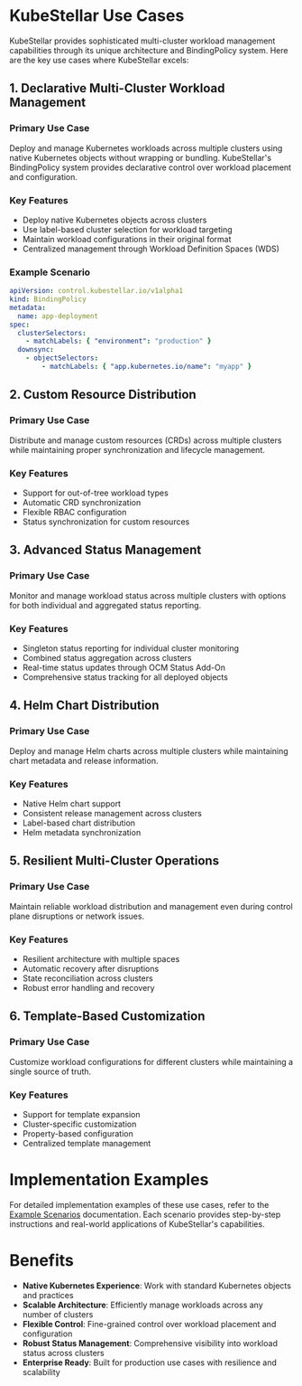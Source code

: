# KubeStellar Use Cases

KubeStellar provides sophisticated multi-cluster workload management capabilities through its unique architecture and BindingPolicy system. Here are the key use cases where KubeStellar excels:

## 1. Declarative Multi-Cluster Workload Management

### Primary Use Case

Deploy and manage Kubernetes workloads across multiple clusters using native Kubernetes objects without wrapping or bundling. KubeStellar's BindingPolicy system provides declarative control over workload placement and configuration.

### Key Features

- Deploy native Kubernetes objects across clusters
- Use label-based cluster selection for workload targeting
- Maintain workload configurations in their original format
- Centralized management through Workload Definition Spaces (WDS)

### Example Scenario

```yaml
apiVersion: control.kubestellar.io/v1alpha1
kind: BindingPolicy
metadata:
  name: app-deployment
spec:
  clusterSelectors:
    - matchLabels: { "environment": "production" }
  downsync:
    - objectSelectors:
        - matchLabels: { "app.kubernetes.io/name": "myapp" }
```

## 2. Custom Resource Distribution

### Primary Use Case

Distribute and manage custom resources (CRDs) across multiple clusters while maintaining proper synchronization and lifecycle management.

### Key Features

- Support for out-of-tree workload types
- Automatic CRD synchronization
- Flexible RBAC configuration
- Status synchronization for custom resources

## 3. Advanced Status Management

### Primary Use Case

Monitor and manage workload status across multiple clusters with options for both individual and aggregated status reporting.

### Key Features

- Singleton status reporting for individual cluster monitoring
- Combined status aggregation across clusters
- Real-time status updates through OCM Status Add-On
- Comprehensive status tracking for all deployed objects

## 4. Helm Chart Distribution

### Primary Use Case

Deploy and manage Helm charts across multiple clusters while maintaining chart metadata and release information.

### Key Features

- Native Helm chart support
- Consistent release management across clusters
- Label-based chart distribution
- Helm metadata synchronization

## 5. Resilient Multi-Cluster Operations

### Primary Use Case

Maintain reliable workload distribution and management even during control plane disruptions or network issues.

### Key Features

- Resilient architecture with multiple spaces
- Automatic recovery after disruptions
- State reconciliation across clusters
- Robust error handling and recovery

## 6. Template-Based Customization

### Primary Use Case

Customize workload configurations for different clusters while maintaining a single source of truth.

### Key Features

- Support for template expansion
- Cluster-specific customization
- Property-based configuration
- Centralized template management

# Implementation Examples

For detailed implementation examples of these use cases, refer to the [Example Scenarios](./example-scenarios.md) documentation. Each scenario provides step-by-step instructions and real-world applications of KubeStellar's capabilities.

# Benefits

- **Native Kubernetes Experience**: Work with standard Kubernetes objects and practices
- **Scalable Architecture**: Efficiently manage workloads across any number of clusters
- **Flexible Control**: Fine-grained control over workload placement and configuration
- **Robust Status Management**: Comprehensive visibility into workload status across clusters
- **Enterprise Ready**: Built for production use cases with resilience and scalability
